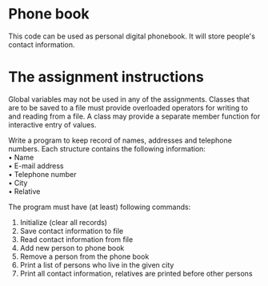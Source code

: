 # Phone book
This code can be used as personal digital phonebook. It will store people's contact information.

# The assignment instructions
Global variables may not be used in any of the assignments. Classes that are to be saved to a file must provide overloaded operators for writing to and reading from a file. A class may provide a separate member function for interactive entry of values.

Write a program to keep record of names, addresses and telephone numbers.
Each structure contains the following information:<br/>
• Name<br/>
• E-mail address<br/>
• Telephone number<br/>
• City<br/>
• Relative<br/>

The program must have (at least) following commands:
1. Initialize (clear all records)
2. Save contact information to file
3. Read contact information from file
4. Add new person to phone book
5. Remove a person from the phone book
6. Print a list of persons who live in the given city
7. Print all contact information, relatives are printed before other persons
